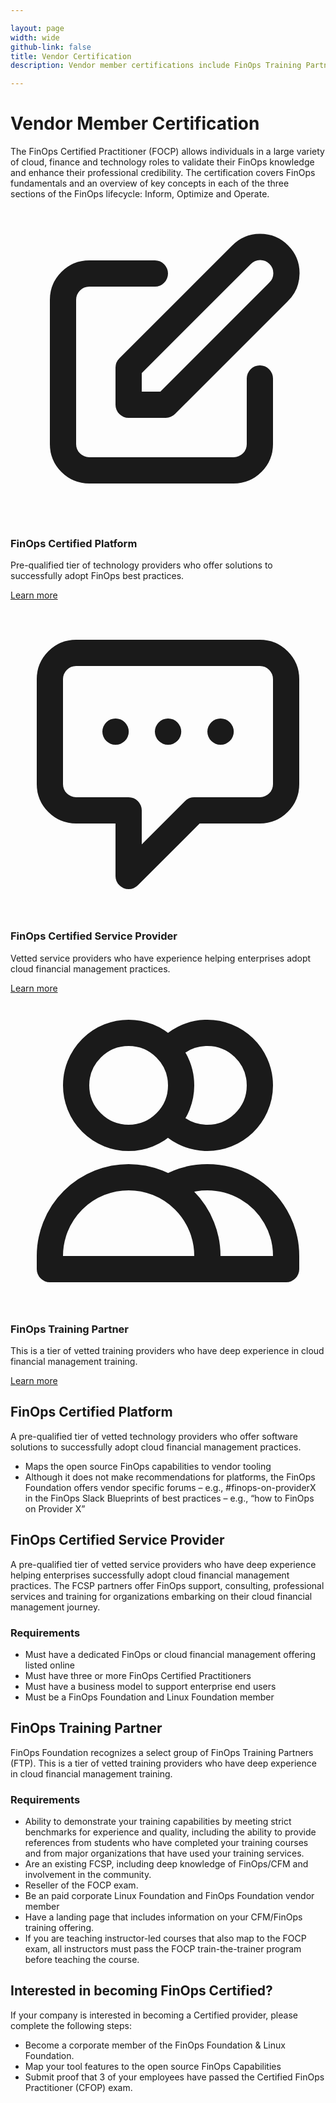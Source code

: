 ```yaml
---

layout: page
width: wide
github-link: false
title: Vendor Certification
description: Vendor member certifications include FinOps Training Partners (FTP), FinOps Certified Service Provider (FCSP) and FinOps Certified Platforms (FCP).

---
```


# Vendor Member Certification

The FinOps Certified Practitioner (FOCP) allows individuals in a large variety of cloud, finance and technology roles to validate their FinOps knowledge and enhance their professional credibility. The certification covers FinOps fundamentals and an overview of key concepts in each of the three sections of the FinOps lifecycle: Inform, Optimize and Operate.

<div class="mt-12">
  <div class="grid grid-cols-1 gap-8 sm:grid-cols-2 lg:grid-cols-3">
    <div class="pt-6">
      <div class="flow-root bg-gray-100 rounded-lg px-6 pb-8">
        <div class="-mt-6">
          <div>
            <span class="inline-flex items-center justify-center p-3 bg-green-500 rounded-md shadow-lg">
              <!-- Heroicon name: outline/cloud-upload -->
              <svg class="h-6 w-6 text-white" xmlns="http://www.w3.org/2000/svg" fill="none" viewBox="0 0 24 24" stroke="currentColor" aria-hidden="true">
              <path stroke-linecap="round" stroke-linejoin="round" stroke-width="2" d="M11 5H6a2 2 0 00-2 2v11a2 2 0 002 2h11a2 2 0 002-2v-5m-1.414-9.414a2 2 0 112.828 2.828L11.828 15H9v-2.828l8.586-8.586z" />
            </svg>
            </span>
          </div>
          <h3 class="mt-8 text-lg font-medium text-gray-900 tracking-tight">FinOps Certified Platform</h3>
          <p class="mt-5 text-base text-gray-500">
            Pre-qualified tier of technology providers who offer solutions to successfully adopt FinOps best practices. 
          </p>
          <a href="javascript:void(0)" id="js-cert-1">Learn more</a>
        </div>
      </div>
    </div>
    <div class="pt-6">
      <div class="flow-root bg-gray-100 rounded-lg px-6 pb-8">
        <div class="-mt-6">
          <div>
            <span class="inline-flex items-center justify-center p-3 bg-green-500 rounded-md shadow-lg">
             <svg class="h-6 w-6 text-white" xmlns="http://www.w3.org/2000/svg" fill="none" viewBox="0 0 24 24" stroke="currentColor" aria-hidden="true">
              <path stroke-linecap="round" stroke-linejoin="round" stroke-width="2" d="M8 10h.01M12 10h.01M16 10h.01M9 16H5a2 2 0 01-2-2V6a2 2 0 012-2h14a2 2 0 012 2v8a2 2 0 01-2 2h-5l-5 5v-5z" />
            </svg>
            </span>
          </div>
          <h3 class="mt-8 text-lg font-medium text-gray-900 tracking-tight">FinOps Certified Service Provider</h3>
          <p class="mt-5 text-base text-gray-500">
            Vetted service providers who have experience helping enterprises adopt cloud financial management practices.
          </p>
          <a href="javascript:void(0)" id="js-cert-2">Learn more</a>
        </div>
      </div>
    </div>
    <div class="pt-6">
      <div class="flow-root bg-gray-100 rounded-lg px-6 pb-8">
        <div class="-mt-6">
          <div>
            <span class="inline-flex items-center justify-center p-3 bg-green-500 rounded-md shadow-lg">
              <!-- Heroicon name: outline/lock-closed -->
              <svg class="h-6 w-6 text-white" xmlns="http://www.w3.org/2000/svg" fill="none" viewBox="0 0 24 24" stroke="currentColor" aria-hidden="true">
              <path stroke-linecap="round" stroke-linejoin="round" stroke-width="2" d="M12 4.354a4 4 0 110 5.292M15 21H3v-1a6 6 0 0112 0v1zm0 0h6v-1a6 6 0 00-9-5.197M13 7a4 4 0 11-8 0 4 4 0 018 0z" />
            </svg>
            </span>
          </div>
          <h3 class="mt-8 text-lg font-medium text-gray-900 tracking-tight">FinOps Training Partner</h3>
          <p class="mt-5 text-base text-gray-500">
             This is a tier of vetted training providers who have deep experience in cloud financial management training. 
          </p>
          <a href="javascript:void(0)" id="js-cert-3">Learn more</a>
        </div>
      </div>
    </div>
  </div>
</div>

## FinOps Certified Platform

A pre-qualified tier of vetted technology providers who offer software solutions to successfully adopt cloud financial management practices.

- Maps the open source FinOps capabilities to vendor tooling
- Although it does not make recommendations for platforms, the FinOps Foundation offers vendor specific forums – e.g., #finops-on-providerX in the FinOps Slack Blueprints of best practices – e.g., “how to FinOps on Provider X”


## FinOps Certified Service Provider


A pre-qualified tier of vetted service providers who have deep experience helping enterprises successfully adopt cloud financial management practices. The FCSP partners offer FinOps support, consulting, professional services and training for organizations embarking on their cloud financial management journey.

### Requirements
- Must have a dedicated FinOps or cloud financial management offering listed online
- Must have three or more FinOps Certified Practitioners
- Must have a business model to support enterprise end users
- Must be a FinOps Foundation and Linux Foundation member


## FinOps Training Partner
FinOps Foundation recognizes a select group of FinOps Training Partners (FTP). This is a tier of vetted training providers who have deep experience in cloud financial management training. 

### Requirements
- Ability to demonstrate your training capabilities by meeting strict benchmarks for experience and quality, including the ability to provide references from students who have completed your training courses and from major organizations that have used your training services.
- Are an existing FCSP, including deep knowledge of FinOps/CFM and involvement in the community.
- Reseller of the FOCP exam.
- Be an paid corporate Linux Foundation and FinOps Foundation vendor member
- Have a landing page that includes information on your CFM/FinOps training offering.
- If you are teaching instructor-led courses that also map to the FOCP exam, all instructors must pass the FOCP train-the-trainer program before teaching the course.


## Interested in becoming FinOps Certified?
If your company is interested in becoming a Certified provider, please complete the following steps:

- Become a corporate member of the FinOps Foundation & Linux Foundation.
- Map your tool features to the open source FinOps Capabilities
- Submit proof that 3 of your employees have passed the Certified FinOps Practitioner (CFOP) exam.